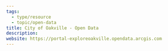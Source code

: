 ```yaml
---
tags:
  - type/resource
  - topic/open-data
title: City of Oakville - Open Data
description:
website: https://portal-exploreoakville.opendata.arcgis.com
---
```

